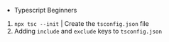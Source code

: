 - Typescript Beginners
1. `npx tsc --init` | Create the `tsconfig.json` file
2. Adding `include` and `exclude` keys to `tsconfig.json` 